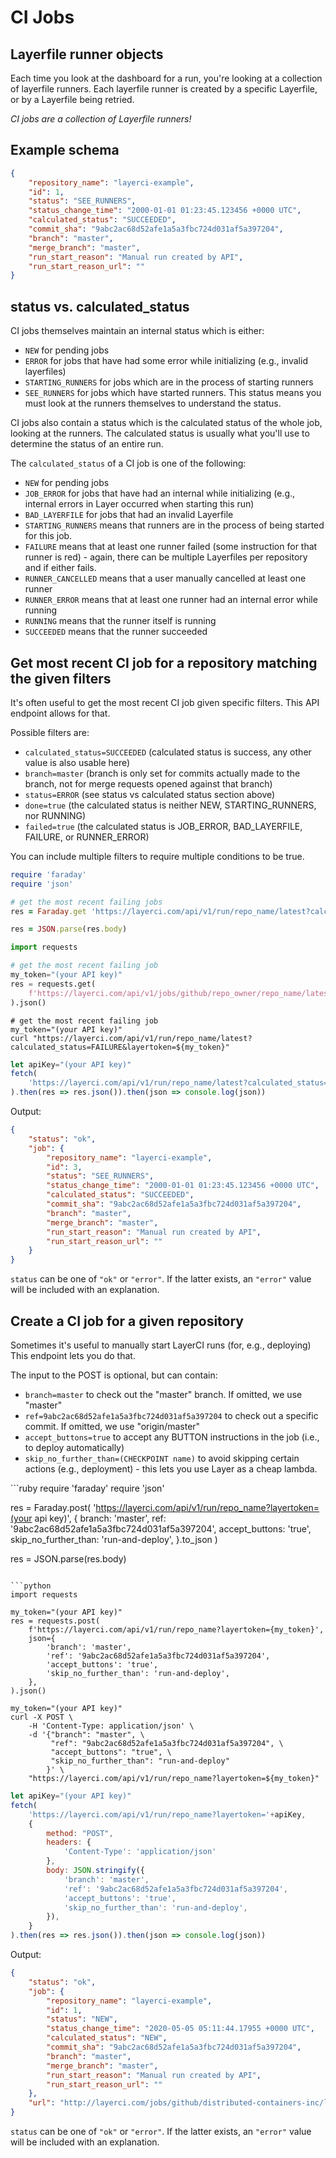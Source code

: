 # CI Jobs

## Layerfile runner objects
Each time you look at the dashboard for a run, you're looking at a collection of layerfile runners.
Each layerfile runner is created by a specific Layerfile, or by a Layerfile being retried.

*CI jobs are a collection of Layerfile runners!*

## Example schema

```json
{
    "repository_name": "layerci-example",
    "id": 1,
    "status": "SEE_RUNNERS",
    "status_change_time": "2000-01-01 01:23:45.123456 +0000 UTC",
    "calculated_status": "SUCCEEDED",
    "commit_sha": "9abc2ac68d52afe1a5a3fbc724d031af5a397204",
    "branch": "master",
    "merge_branch": "master",
    "run_start_reason": "Manual run created by API",
    "run_start_reason_url": ""
}
```

## status vs. calculated_status

CI jobs themselves maintain an internal status which is either:

- `NEW` for pending jobs
- `ERROR` for jobs that have had some error while initializing (e.g., invalid layerfiles)
- `STARTING_RUNNERS` for jobs which are in the process of starting runners  
- `SEE_RUNNERS` for jobs which have started runners. This status means you must look at the runners themselves to understand the status.


CI jobs also contain a status which is the calculated status of the whole job, looking at the runners.
The calculated status is usually what you'll use to determine the status of an entire run.

The `calculated_status` of a CI job is one of the following:

- `NEW` for pending jobs
- `JOB_ERROR` for jobs that have had an internal while initializing (e.g., internal errors in Layer occurred when starting this run)
- `BAD_LAYERFILE` for jobs that had an invalid Layerfile
- `STARTING_RUNNERS` means that runners are in the process of being started for this job.
- `FAILURE` means that at least one runner failed (some instruction for that runner is red) - again, there can be multiple Layerfiles per repository and if either fails.
- `RUNNER_CANCELLED` means that a user manually cancelled at least one runner
- `RUNNER_ERROR` means that at least one runner had an internal error while running
- `RUNNING` means that the runner itself is running
- `SUCCEEDED` means that the runner succeeded


## Get most recent CI job for a repository matching the given filters

It's often useful to get the most recent CI job given specific filters. This API endpoint allows for that.

Possible filters are:

- `calculated_status=SUCCEEDED` (calculated status is success, any other value is also usable here)
- `branch=master` (branch is only set for commits actually made to the branch, not for merge requests opened against that branch)
- `status=ERROR` (see status vs calculated status section above)
- `done=true` (the calculated status is neither NEW, STARTING_RUNNERS, nor RUNNING)
- `failed=true` (the calculated status is JOB_ERROR, BAD_LAYERFILE, FAILURE, or RUNNER_ERROR)

You can include multiple filters to require multiple conditions to be true.

<language-tabs>

```ruby
require 'faraday'
require 'json'

# get the most recent failing jobs
res = Faraday.get 'https://layerci.com/api/v1/run/repo_name/latest?calculated_status=FAILURE&layertoken=(your api key)'

res = JSON.parse(res.body)
```

```python
import requests

# get the most recent failing job
my_token="(your API key)"
res = requests.get(
    f'https://layerci.com/api/v1/jobs/github/repo_owner/repo_name/latest?done=true&layertoken={my_token}', 
).json()
```

```shell
# get the most recent failing job
my_token="(your API key)"
curl "https://layerci.com/api/v1/run/repo_name/latest?calculated_status=FAILURE&layertoken=${my_token}"
```

```javascript
let apiKey="(your API key)"
fetch(
    'https://layerci.com/api/v1/run/repo_name/latest?calculated_status=FAILURE&layertoken='+apiKey,
).then(res => res.json()).then(json => console.log(json))
```

</language-tabs>

Output:


```json
{
    "status": "ok",
    "job": {
        "repository_name": "layerci-example",
        "id": 3,
        "status": "SEE_RUNNERS",
        "status_change_time": "2000-01-01 01:23:45.123456 +0000 UTC",
        "calculated_status": "SUCCEEDED",
        "commit_sha": "9abc2ac68d52afe1a5a3fbc724d031af5a397204",
        "branch": "master",
        "merge_branch": "master",
        "run_start_reason": "Manual run created by API",
        "run_start_reason_url": ""
    }
}
```

`status` can be one of `"ok"` or `"error"`. If the latter exists, an `"error"` value will be included with an explanation.

## Create a CI job for a given repository

Sometimes it's useful to manually start LayerCI runs (for, e.g., deploying)
This endpoint lets you do that.

The input to the POST is optional, but can contain:

- `branch=master` to check out the "master" branch. If omitted, we use "master"
- `ref=9abc2ac68d52afe1a5a3fbc724d031af5a397204` to check out a specific commit. If omitted, we use "origin/master"
- `accept_buttons=true` to accept any BUTTON instructions in the job (i.e., to deploy automatically)
- `skip_no_further_than=(CHECKPOINT name)` to avoid skipping certain actions (e.g., deployment) - this lets you use Layer as a cheap lambda.

<language-tabs>
```ruby
require 'faraday'
require 'json'

res = Faraday.post(
    'https://layerci.com/api/v1/run/repo_name?layertoken=(your api key)',
    {
        branch: 'master',
        ref: '9abc2ac68d52afe1a5a3fbc724d031af5a397204',
        accept_buttons: 'true',
        skip_no_further_than: 'run-and-deploy',
    }.to_json
)

res = JSON.parse(res.body)
```

```python
import requests

my_token="(your API key)"
res = requests.post(
    f'https://layerci.com/api/v1/run/repo_name?layertoken={my_token}',
    json={
        'branch': 'master',
        'ref': '9abc2ac68d52afe1a5a3fbc724d031af5a397204',
        'accept_buttons': 'true',
        'skip_no_further_than': 'run-and-deploy',
    },
).json()
```

```shell
my_token="(your API key)"
curl -X POST \
    -H 'Content-Type: application/json' \
    -d '{"branch": "master", \
         "ref": "9abc2ac68d52afe1a5a3fbc724d031af5a397204", \
         "accept_buttons": "true", \
         "skip_no_further_than": "run-and-deploy"
        }' \
    "https://layerci.com/api/v1/run/repo_name?layertoken=${my_token}"
```

```javascript
let apiKey="(your API key)"
fetch(
    'https://layerci.com/api/v1/run/repo_name?layertoken='+apiKey,
    {
        method: "POST",
        headers: {
            'Content-Type': 'application/json'
        },
        body: JSON.stringify({
            'branch': 'master',
            'ref': '9abc2ac68d52afe1a5a3fbc724d031af5a397204',
            'accept_buttons': 'true',
            'skip_no_further_than': 'run-and-deploy',
        }),
    }
).then(res => res.json()).then(json => console.log(json))
```
</language-tabs>

Output:

```json
{
    "status": "ok",
    "job": {
        "repository_name": "layerci-example",
        "id": 1,
        "status": "NEW",
        "status_change_time": "2020-05-05 05:11:44.17955 +0000 UTC",
        "calculated_status": "NEW",
        "commit_sha": "9abc2ac68d52afe1a5a3fbc724d031af5a397204",
        "branch": "master",
        "merge_branch": "master",
        "run_start_reason": "Manual run created by API",
        "run_start_reason_url": ""
    },
    "url": "http://layerci.com/jobs/github/distributed-containers-inc/layerci-example/1"
}

```

`status` can be one of `"ok"` or `"error"`. If the latter exists, an `"error"` value will be included with an explanation.
